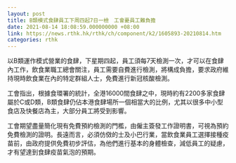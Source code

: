 ```yaml
---
layout: post
title: B類模式食肆員工下周四起7日一檢　工會憂員工難負擔
date: 2021-08-14 18:08:59.000000000 +08:00
link: https://news.rthk.hk/rthk/ch/component/k2/1605893-20210814.htm
categories: rthk
---
```


以B類運作模式營業的食肆，下星期四起，員工須每7天檢測一次，才可以在食肆內工作，飲食業職工總會關注，員工需要自費進行檢測，將構成負擔，要求政府維持現時飲食業在內的特定群組人士，免費進行新冠核酸檢測。

工會指出，根據食環署的統計，全港16000間食肆之中，現時約有2200多家食肆屬於C或D類，B類食肆仍佔本港食肆場所一個相當大的比例，尤其以很多中小型食店及快餐店為主，大部分員工將受到影響。

工會期望盡量簡化現有免費預約檢測的門檻，由僱主簽發工作證明書，可視為預約免費檢測的證明。長遠而言，必須仿傚的士及小巴行業，當飲食業員工選擇接種疫苗前，由政府提供免費初步評估，為他們進行基本的身體檢查，減低員工的疑慮，才有望達到食肆疫苗氣泡的預期。
